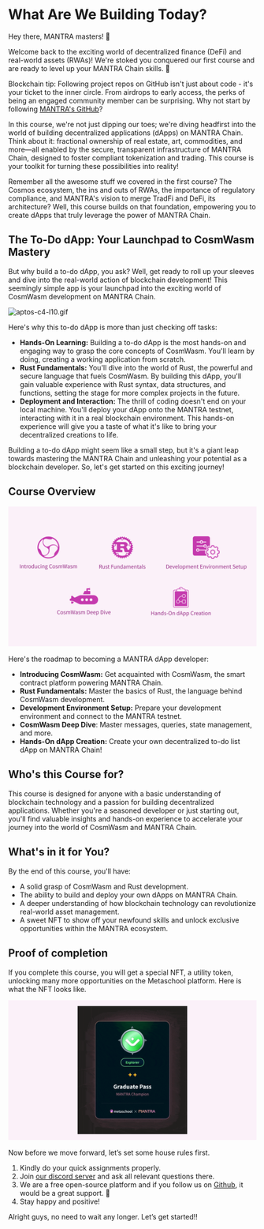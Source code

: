 # What Are We Building Today?

Hey there, MANTRA masters! 👋

Welcome back to the exciting world of decentralized finance (DeFi) and real-world assets (RWAs)! We're stoked you conquered our first course and are ready to level up your MANTRA Chain skills.  🎉

Blockchain tip: Following project repos on GitHub isn't just about code - it's your ticket to the inner circle. From airdrops to early access, the perks of being an engaged community member can be surprising. Why not start by following [MANTRA's GitHub](https://github.com/MANTRA-Finance)?

In this course, we're not just dipping our toes; we're diving headfirst into the world of building decentralized applications (dApps) on MANTRA Chain. Think about it: fractional ownership of real estate, art, commodities, and more—all enabled by the secure, transparent infrastructure of MANTRA Chain, designed to foster compliant tokenization and trading. This course is your toolkit for turning these possibilities into reality!

Remember all the awesome stuff we covered in the first course? The Cosmos ecosystem, the ins and outs of RWAs, the importance of regulatory compliance, and MANTRA's vision to merge TradFi and DeFi, its architecture? Well, this course builds on that foundation, empowering you to create dApps that truly leverage the power of MANTRA Chain.

## The To-Do dApp: Your Launchpad to CosmWasm Mastery

But why build a to-do dApp, you ask? Well, get ready to roll up your sleeves and dive into the real-world action of blockchain development! This seemingly simple app is your launchpad into the exciting world of CosmWasm development on MANTRA Chain.

![aptos-c4-l10.gif](https://github.com/0xmetaschool/Learning-Projects/blob/main/assests_for_all/Building%20on%20Mantra%20-%20C2/6.%20Conclusion/1.%20Wrap%20Up/aptos-c4-l10.gif?raw=true)

Here's why this to-do dApp is more than just checking off tasks:

- **Hands-On Learning:** Building a to-do dApp is the most hands-on and engaging way to grasp the core concepts of CosmWasm. You'll learn by doing, creating a working application from scratch.
- **Rust Fundamentals:** You'll dive into the world of Rust, the powerful and secure language that fuels CosmWasm. By building this dApp, you'll gain valuable experience with Rust syntax, data structures, and functions, setting the stage for more complex projects in the future.
- **Deployment and Interaction:** The thrill of coding doesn't end on your local machine. You'll deploy your dApp onto the MANTRA testnet, interacting with it in a real blockchain environment. This hands-on experience will give you a taste of what it's like to bring your decentralized creations to life.

Building a to-do dApp might seem like a small step, but it's a giant leap towards mastering the MANTRA Chain and unleashing your potential as a blockchain developer. So, let's get started on this exciting journey!

## Course Overview

![MANTRA C2 Image 3.png](https://github.com/0xmetaschool/Learning-Projects/blob/main/assests_for_all/Building%20on%20Mantra%20-%20C2/1.%20Introduction%20to%20CosmWasm/1.%20What%20Are%20We%20Building%20Today/MANTRA_C2_Image_3.png?raw=true)

Here's the roadmap to becoming a MANTRA dApp developer:

- **Introducing CosmWasm:** Get acquainted with CosmWasm, the smart contract platform powering MANTRA Chain.
- **Rust Fundamentals:** Master the basics of Rust, the language behind CosmWasm development.
- **Development Environment Setup:** Prepare your development environment and connect to the MANTRA testnet.
- **CosmWasm Deep Dive**: Master messages, queries, state management, and more.
- **Hands-On dApp Creation:** Create your own decentralized to-do list dApp on MANTRA Chain!

## Who's this Course for?

This course is designed for anyone with a basic understanding of blockchain technology and a passion for building decentralized applications. Whether you're a seasoned developer or just starting out, you'll find valuable insights and hands-on experience to accelerate your journey into the world of CosmWasm and MANTRA Chain.

## What's in it for You?

By the end of this course, you'll have:

- A solid grasp of CosmWasm and Rust development.
- The ability to build and deploy your own dApps on MANTRA Chain.
- A deeper understanding of how blockchain technology can revolutionize real-world asset management.
- A sweet NFT to show off your newfound skills and unlock exclusive opportunities within the MANTRA ecosystem.

## Proof of completion

If you complete this course, you will get a special NFT, a utility token, unlocking many more opportunities on the Metaschool platform. Here is what the NFT looks like.

![nft-mantra-c2-ezgif.com-optimize.gif](https://github.com/0xmetaschool/Learning-Projects/blob/main/assests_for_all/Building%20on%20Mantra%20-%20C2/1.%20Introduction%20to%20CosmWasm/1.%20What%20Are%20We%20Building%20Today/nft-mantra-c2-ezgif.com-optimize.gif?raw=true)

Now before we move forward, let’s set some house rules first.

1. Kindly do your quick assignments properly.
2. Join [our discord server](https://discord.gg/hbtdnFwq) and ask all relevant questions there.
3. We are a free open-source platform and if you follow us on [Github](https://github.com/0xmetaschool/), it would be a great support. 🫣
4. Stay happy and positive!

Alright guys, no need to wait any longer. Let’s get started!!
